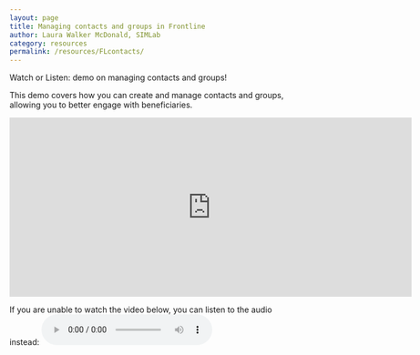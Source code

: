 ```yaml
---
layout: page
title: Managing contacts and groups in Frontline
author: Laura Walker McDonald, SIMLab
category: resources
permalink: /resources/FLcontacts/
---
```


Watch or Listen: demo on managing contacts and groups!

This demo covers how you can create and manage contacts and groups, allowing you to better engage with beneficiaries.

<iframe width="706" height="315" src="https://www.youtube.com/embed/k3RDae0vVM4" frameborder="0" allowfullscreen></iframe>

If you are unable to watch the video below, you can listen to the audio instead:
<audio controls>
  <source src="http://simlab.org/resources/coursem4cso/files/Managing%20contacts%20and%20groups_Audio.mp3" type="audio/mpeg">
Your browser does not support the audio element.
</audio>
